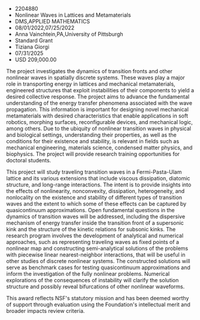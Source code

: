 
* 2204880
* Nonlinear Waves in Lattices and Metamaterials
* DMS,APPLIED MATHEMATICS
* 08/01/2022,07/25/2022
* Anna Vainchtein,PA,University of Pittsburgh
* Standard Grant
* Tiziana Giorgi
* 07/31/2025
* USD 209,000.00

The project investigates the dynamics of transition fronts and other nonlinear
waves in spatially discrete systems. These waves play a major role in
transporting energy in lattices and mechanical metamaterials, engineered
structures that exploit instabilities of their components to yield a desired
collective response. The project aims to advance the fundamental understanding
of the energy transfer phenomena associated with the wave propagation. This
information is important for designing novel mechanical metamaterials with
desired characteristics that enable applications in soft robotics, morphing
surfaces, reconfigurable devices, and mechanical logic, among others. Due to the
ubiquity of nonlinear transition waves in physical and biological settings,
understanding their properties, as well as the conditions for their existence
and stability, is relevant in fields such as mechanical engineering, materials
science, condensed matter physics, and biophysics. The project will provide
research training opportunities for doctoral students.

This project will study traveling transition waves in a Fermi-Pasta-Ulam lattice
and its various extensions that include viscous dissipation, diatomic structure,
and long-range interactions. The intent is to provide insights into the effects
of nonlinearity, nonconvexity, dissipation, heterogeneity, and nonlocality on
the existence and stability of different types of transition waves and the
extent to which some of these effects can be captured by quasicontinuum
approximations. Open fundamental questions in the dynamics of transition waves
will be addressed, including the dispersive mechanism of energy transfer inside
the transition front of a supersonic kink and the structure of the kinetic
relations for subsonic kinks. The research program involves the development of
analytical and numerical approaches, such as representing traveling waves as
fixed points of a nonlinear map and constructing semi-analytical solutions of
the problems with piecewise linear nearest-neighbor interactions, that will be
useful in other studies of discrete nonlinear systems. The constructed solutions
will serve as benchmark cases for testing quasicontinuum approximations and
inform the investigation of the fully nonlinear problems. Numerical explorations
of the consequences of instability will clarify the solution structure and
possibly reveal bifurcations of other nonlinear waveforms.

This award reflects NSF's statutory mission and has been deemed worthy of
support through evaluation using the Foundation's intellectual merit and broader
impacts review criteria.
